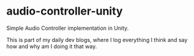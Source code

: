 # audio-controller-unity
Simple Audio Controller implementation in Unity.

This is part of my daily dev blogs, where I log everything I think and say how and why am I doing it that way.
